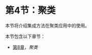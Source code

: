 # 第4节：聚类

本节将介绍集成方法在聚类应用中的使用。

本节包含以下章节：

+   [第8章](f6899a7f-8345-4d8f-8b74-f88ede323e5e.xhtml)，*聚类*
